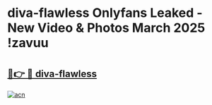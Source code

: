 # diva-flawless Onlyfans Leaked - New Video & Photos March 2025 !zavuu

# <h2><a href="https://5qpod9.iuczelnia.edu.pl?title=diva-flawless&ref=zavuu">🔗👉 🔴 diva-flawless</a></h2>

[![acn](https://github.com/user-attachments/assets/0f9c940e-d8b0-45ae-aac7-cd30a18b3e1c)](https://5qpod9.iuczelnia.edu.pl?title=diva-flawless&ref=zavuu)

